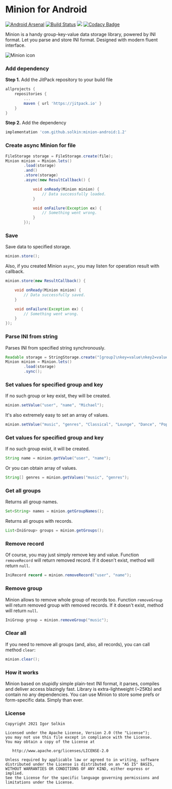 # Minion for Android
[![Android Arsenal](https://img.shields.io/badge/Android%20Arsenal-Minion-green.svg?style=flat)](https://android-arsenal.com/details/1/6214) [![Build Status](https://travis-ci.com/solkin/minion-android.svg?branch=master)](https://travis-ci.com/solkin/minion-android) [![](https://jitpack.io/v/solkin/minion-android.svg)](https://jitpack.io/#solkin/minion-android) [![Codacy Badge](https://api.codacy.com/project/badge/Grade/74c7e0e1018b470eb11b01600e570474)](https://www.codacy.com/app/solkin/minion-android?utm_source=github.com&amp;utm_medium=referral&amp;utm_content=solkin/minion-android&amp;utm_campaign=Badge_Grade)

Minion is a handy group-key-value data storage library, powered by INI format. Let you parse and store INI format. Designed with modern fluent interface.

![Minion icon](/minion_icon.png)

### Add dependency
**Step 1.** Add the JitPack repository to your build file
```groovy
allprojects {
	repositories {
		...
		maven { url 'https://jitpack.io' }
	}
}
```
**Step 2.** Add the dependency
```groovy
implementation 'com.github.solkin:minion-android:1.2'
```

### Create async Minion for file
```java
FileStorage storage = FileStorage.create(file);
Minion minion = Minion.lets()
        .load(storage)
        .and()
        .store(storage)
        .async(new ResultCallback() {

            void onReady(Minion minion) {
            	// Data successfully loaded.
            }

            void onFailure(Exception ex) {
            	// Something went wrong.
            }
        });
```

### Save
Save data to specified storage.

```java
minion.store();
```

Also, if you created Minion `async`, you may listen for operation result with callback.

```java
minion.store(new ResultCallback() {

    void onReady(Minion minion) {
    	// Data successfully saved.
    }

    void onFailure(Exception ex) {
    	// Something went wrong.
    }
});
```

### Parse INI from string
Parses INI from specified string synchronously.

```java
Readable storage = StringStorage.create("[group]\nkey=value\nkey2=value2");
Minion minion = Minion.lets()
        .load(storage)
        .sync();
```

### Set values for specified group and key
If no such group or key exist, they will be created.

```java
minion.setValue("user", "name", "Michael");
```

It's also extremely easy to set an array of values.

```java
minion.setValue("music", "genres", "Classical", "Lounge", "Dance", "Pop");
```

### Get values for specified group and key
If no such group exist, it will be created.

```java
String name = minion.getValue("user", "name");
```

Or you can obtain array of values.

```java
String[] genres = minion.getValues("music", "genres");
```

### Get all groups
Returns all group names.

```java
Set<String> names = minion.getGroupNames();
```

Returns all groups with records.

```java
List<IniGroup> groups = minion.getGroups();
```

### Remove record
Of course, you may just simply remove key and value. Function `removeRecord` will return removed record. If it doesn't exist, method will return `null`.

```java
IniRecord record = minion.removeRecord("user", "name");
```

### Remove group
Minion allows to remove whole group of records too. Function `removeGroup` will return removed group with removed records. If it doesn't exist, method will return `null`.

```java
IniGroup group = minion.removeGroup("music");
```

### Clear all
If you need to remove all groups (and, also, all records), you can call method `clear`:

```java
minion.clear();
```

### How it works
Minion based on stupidly simple plain-text INI format, it parses, compiles and deliver access blazingly fast. 
Library is extra-lightweight (~25Kb) and contain no any dependencies.
You can use Minion to store some prefs or form-specific data. Simply than ever.


### License
    Copyright 2021 Igor Solkin

    Licensed under the Apache License, Version 2.0 (the "License");
    you may not use this file except in compliance with the License.
    You may obtain a copy of the License at

       http://www.apache.org/licenses/LICENSE-2.0

    Unless required by applicable law or agreed to in writing, software
    distributed under the License is distributed on an "AS IS" BASIS,
    WITHOUT WARRANTIES OR CONDITIONS OF ANY KIND, either express or implied.
    See the License for the specific language governing permissions and
    limitations under the License.
